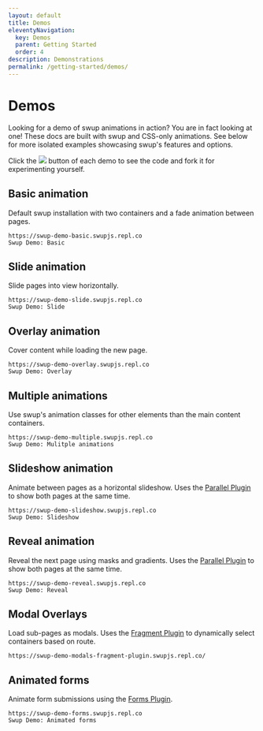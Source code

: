 ```yaml
---
layout: default
title: Demos
eleventyNavigation:
  key: Demos
  parent: Getting Started
  order: 4
description: Demonstrations
permalink: /getting-started/demos/
---
```


# Demos

Looking for a demo of swup animations in action? You are in fact looking at one! These docs are built
with swup and CSS-only animations. See below for more isolated examples showcasing swup's
features and options.

Click the <img src="https://replit.com/badge?theme=dark&variant=small&caption=Try%20with%20Replit"> button
of each demo to see the code and fork it for experimenting yourself.

## Basic animation

Default swup installation with two containers and a fade animation between pages.

```repl
https://swup-demo-basic.swupjs.repl.co
Swup Demo: Basic
```

## Slide animation

Slide pages into view horizontally.

```repl
https://swup-demo-slide.swupjs.repl.co
Swup Demo: Slide
```

## Overlay animation

Cover content while loading the new page.

```repl
https://swup-demo-overlay.swupjs.repl.co
Swup Demo: Overlay
```

## Multiple animations

Use swup's animation classes for other elements than the main content containers.

```repl
https://swup-demo-multiple.swupjs.repl.co
Swup Demo: Mulitple animations
```

## Slideshow animation

Animate between pages as a horizontal slideshow.
Uses the [Parallel Plugin](/plugins/parallel-plugin/) to show both pages at the same time.

```repl
https://swup-demo-slideshow.swupjs.repl.co
Swup Demo: Slideshow
```

## Reveal animation

Reveal the next page using masks and gradients.
Uses the [Parallel Plugin](/plugins/parallel-plugin/) to show both pages at the same time.

```repl
https://swup-demo-reveal.swupjs.repl.co
Swup Demo: Reveal
```

## Modal Overlays

Load sub-pages as modals.
Uses the [Fragment Plugin](/plugins/fragment-plugin/) to dynamically select containers based on route.

```repl
https://swup-demo-modals-fragment-plugin.swupjs.repl.co/
```

## Animated forms

Animate form submissions using the [Forms Plugin](/plugins/forms-plugin/).

```repl
https://swup-demo-forms.swupjs.repl.co
Swup Demo: Animated forms
```
